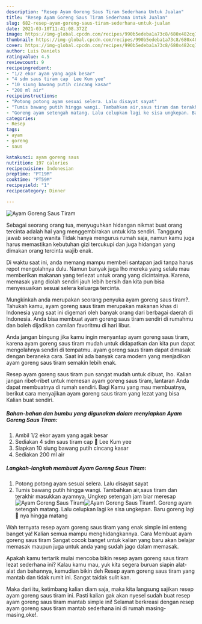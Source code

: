 ```yaml
---
description: "Resep Ayam Goreng Saus Tiram Sederhana Untuk Jualan"
title: "Resep Ayam Goreng Saus Tiram Sederhana Untuk Jualan"
slug: 682-resep-ayam-goreng-saus-tiram-sederhana-untuk-jualan
date: 2021-03-10T11:41:08.372Z
image: https://img-global.cpcdn.com/recipes/990b5edeba1a73c8/680x482cq70/ayam-goreng-saus-tiram-foto-resep-utama.jpg
thumbnail: https://img-global.cpcdn.com/recipes/990b5edeba1a73c8/680x482cq70/ayam-goreng-saus-tiram-foto-resep-utama.jpg
cover: https://img-global.cpcdn.com/recipes/990b5edeba1a73c8/680x482cq70/ayam-goreng-saus-tiram-foto-resep-utama.jpg
author: Luis Daniels
ratingvalue: 4.5
reviewcount: 9
recipeingredient:
- "1/2 ekor ayam yang agak besar"
- "4 sdm saus tiram cap  Lee Kum yee"
- "10 siung bawang putih cincang kasar"
- "200 ml air"
recipeinstructions:
- "Potong potong ayam sesuai selera. Lalu disayat sayat"
- "Tumis bawang putih hingga wangi. Tambahkan air,saus tiram dan terakhir masukkan ayamnya. Ungkep setengah jam biar meresap"
- "Goreng ayam setengah matang. Lalu celupkan lagi ke sisa ungkepan. Baru goreng lagi 🐔 nya hingga matang"
categories:
- Resep
tags:
- ayam
- goreng
- saus

katakunci: ayam goreng saus 
nutrition: 197 calories
recipecuisine: Indonesian
preptime: "PT19M"
cooktime: "PT59M"
recipeyield: "1"
recipecategory: Dinner

---
```



![Ayam Goreng Saus Tiram](https://img-global.cpcdn.com/recipes/990b5edeba1a73c8/680x482cq70/ayam-goreng-saus-tiram-foto-resep-utama.jpg)

Sebagai seorang orang tua, menyuguhkan hidangan nikmat buat orang tercinta adalah hal yang menggembirakan untuk kita sendiri. Tanggung jawab seorang  wanita Tidak hanya mengurus rumah saja, namun kamu juga harus memastikan kebutuhan gizi tercukupi dan juga hidangan yang dimakan orang tercinta wajib enak.

Di waktu  saat ini, anda memang mampu membeli santapan jadi tanpa harus repot mengolahnya dulu. Namun banyak juga lho mereka yang selalu mau memberikan makanan yang terlezat untuk orang yang dicintainya. Karena, memasak yang diolah sendiri jauh lebih bersih dan kita pun bisa menyesuaikan sesuai selera keluarga tercinta. 



Mungkinkah anda merupakan seorang penyuka ayam goreng saus tiram?. Tahukah kamu, ayam goreng saus tiram merupakan makanan khas di Indonesia yang saat ini digemari oleh banyak orang dari berbagai daerah di Indonesia. Anda bisa membuat ayam goreng saus tiram sendiri di rumahmu dan boleh dijadikan camilan favoritmu di hari libur.

Anda jangan bingung jika kamu ingin menyantap ayam goreng saus tiram, karena ayam goreng saus tiram mudah untuk didapatkan dan kita pun dapat mengolahnya sendiri di tempatmu. ayam goreng saus tiram dapat dimasak dengan beraneka cara. Saat ini ada banyak cara modern yang menjadikan ayam goreng saus tiram semakin lebih enak.

Resep ayam goreng saus tiram pun sangat mudah untuk dibuat, lho. Kalian jangan ribet-ribet untuk memesan ayam goreng saus tiram, lantaran Anda dapat membuatnya di rumah sendiri. Bagi Kamu yang mau membuatnya, berikut cara menyajikan ayam goreng saus tiram yang lezat yang bisa Kalian buat sendiri.

<!--inarticleads1-->

##### Bahan-bahan dan bumbu yang digunakan dalam menyiapkan Ayam Goreng Saus Tiram:

1. Ambil 1/2 ekor ayam yang agak besar
1. Sediakan 4 sdm saus tiram cap 🐼 Lee Kum yee
1. Siapkan 10 siung bawang putih cincang kasar
1. Sediakan 200 ml air




<!--inarticleads2-->

##### Langkah-langkah membuat Ayam Goreng Saus Tiram:

1. Potong potong ayam sesuai selera. Lalu disayat sayat
1. Tumis bawang putih hingga wangi. Tambahkan air,saus tiram dan terakhir masukkan ayamnya. Ungkep setengah jam biar meresap
<img src="https://img-global.cpcdn.com/steps/45859fea3d1af549/160x128cq70/ayam-goreng-saus-tiram-langkah-memasak-2-foto.jpg" alt="Ayam Goreng Saus Tiram"><img src="https://img-global.cpcdn.com/steps/f73d11d4bd1b10c1/160x128cq70/ayam-goreng-saus-tiram-langkah-memasak-2-foto.jpg" alt="Ayam Goreng Saus Tiram">1. Goreng ayam setengah matang. Lalu celupkan lagi ke sisa ungkepan. Baru goreng lagi 🐔 nya hingga matang




Wah ternyata resep ayam goreng saus tiram yang enak simple ini enteng banget ya! Kalian semua mampu menghidangkannya. Cara Membuat ayam goreng saus tiram Sangat cocok banget untuk kalian yang baru akan belajar memasak maupun juga untuk anda yang sudah jago dalam memasak.

Apakah kamu tertarik mulai mencoba bikin resep ayam goreng saus tiram lezat sederhana ini? Kalau kamu mau, yuk kita segera buruan siapin alat-alat dan bahannya, kemudian bikin deh Resep ayam goreng saus tiram yang mantab dan tidak rumit ini. Sangat taidak sulit kan. 

Maka dari itu, ketimbang kalian diam saja, maka kita langsung sajikan resep ayam goreng saus tiram ini. Pasti kalian gak akan nyesel sudah buat resep ayam goreng saus tiram mantab simple ini! Selamat berkreasi dengan resep ayam goreng saus tiram mantab sederhana ini di rumah masing-masing,oke!.

